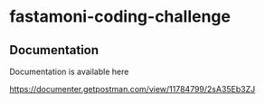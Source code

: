 # fastamoni-coding-challenge

## Documentation 

Documentation is available here

https://documenter.getpostman.com/view/11784799/2sA35Eb3ZJ
